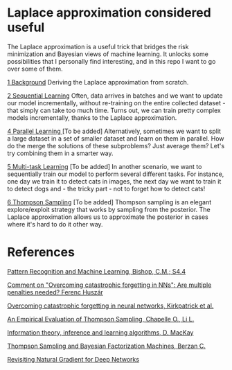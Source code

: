 # Laplace approximation considered useful

The Laplace approximation is a useful trick that bridges the risk minimization and Bayesian views of machine learning. It unlocks some possibilities that I personally find interesting, and in this repo I want to go over some of them.

[1 Background](Background.ipynb) Deriving the Laplace approximation from scratch.

[2 Sequential Learning](Sequential%20Learning.ipynb) Often, data arrives in batches and we want to update our model incrementally, without re-training on the entire collected dataset - that simply can take too much time. Turns out, we can train pretty complex models incrementally, thanks to the Laplace approximation.

[4 Parallel Learning ]() [To be added] Alternatively, sometimes we want to split a large dataset in a set of smaller dataset and learn on them in parallel. How do the merge the solutions of these subproblems? Just average them? Let's try combining them in a smarter way.

[5 Multi-task Learning]() [To be added] In another scenario, we want to sequentially train our model to perform several different tasks. For instance, one day we train it to detect cats in images, the next day we want to train it to detect dogs and - the tricky part - not to forget how to detect cats!

[6 Thompson Sampling]() [To be added] Thompson sampling is an elegant explore/exploit strategy that works by sampling from the posterior. The Laplace approximation allows us to approximate the posterior in cases where it's hard to do it other way.


# References

[Pattern Recognition and Machine Learning, Bishop, C.M.; S4.4](https://www.microsoft.com/en-us/research/people/cmbishop/)

[Comment on "Overcoming catastrophic forgetting in NNs": Are multiple penalties needed? Ferenc Huszár](http://www.inference.vc/comment-on-overcoming-catastrophic-forgetting-in-nns-are-multiple-penalties-needed-2/)

[Overcoming catastrophic forgetting in neural networks, Kirkpatrick et al.](https://arxiv.org/abs/1612.00796)

[An Empirical Evaluation of Thompson Sampling, Chapelle O., Li L.](https://www.microsoft.com/en-us/research/wp-content/uploads/2016/02/thompson.pdf)

[Information theory, inference and learning algorithms, D. MacKay](www.inference.phy.cam.ac.uk/itila/book.html)

[Thompson Sampling and Bayesian Factorization Machines, Berzan C.](http://tech.adroll.com/blog/data-science/2017/03/06/thompson-sampling-bayesian-factorization-machines.html)

[Revisiting Natural Gradient for Deep Networks](https://arxiv.org/abs/1301.3584)
